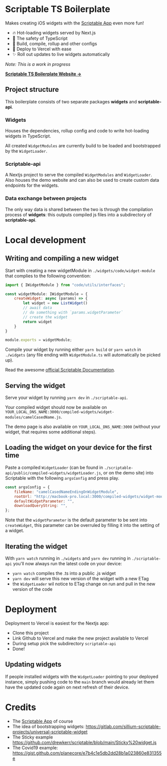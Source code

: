 # Scriptable TS Boilerplate

Makes creating iOS widgets with the [Scriptable App](https://scriptable.app/) even more fun!

- 🔥 Hot-loading widgets served by Next.js
- 🔨 The safety of TypeScript
- 🍭 Build, compile, rollup and other configs
- 🚀 Deploy to Vercel with ease
- ✨ Roll out updates to live widgets automatically

_Note: This is a work in progress_

**[Scriptable TS Boilerplate Website →](https://scriptable-ts-boilerplate.vercel.app)**

## Project structure

This boilerplate consists of two separate packages **widgets** and **scriptable-api**. 

### Widgets

Houses the dependencies, rollup config and code to write hot-loading widgets in TypeScript.

All created `WidgetModules` are currently build to be loaded and bootstrapped by the `WidgetLoader`.

### Scriptable-api

A Nextjs project to serve the compiled `WidgetModules` and `WidgetLoader`. Also houses the demo website and can also be used to create custom data endpoints for the widgets.

### Data exchange between projects

The only way data is shared between the two is through the compilation process of **widgets**: this outputs compiled js files into a subdirectory of **scriptable-api**.


# Local development

## Writing and compiling a new widget

Start with creating a new widgetModule in `./widgets/code/widget-module` that complies to the following convention:

```js camelCasedNameEndingOnWidgetModule.ts
import { IWidgetModule } from "code/utils/interfaces";

const widgetModule: IWidgetModule = {
    createWidget: async (params) => {
        let widget = new ListWidget()
        // await data
        // do something with `params.widgetParameter`
        // create the widget
        return widget
    }
}

module.exports = widgetModule;
```

Compile your widget by running either `yarn build` or `yarn watch` in `./widgets` (any file ending with `WidgetModule.ts` will automatically be picked up).

Read the awesome [official Scriptable Documentation](https://docs.scriptable.app).

## Serving the widget

Serve your widget by running `yarn dev` in `./scriptable-api`.

Your compiled widget should now be available on `YOUR_LOCAL_DNS_NAME:3000/compiled-widgets/widget-modules/camelCasedName.js`.

The demo page is also available on `YOUR_LOCAL_DNS_NAME:3000` (without your widget, that requires some additional steps).

## Loading the widget on your device for the first time

Paste a compiled `WidgetLoader` (can be found in `./scriptable-api/public/compiled-widgets/widgetLoader.js`, or on the demo site) into Scriptable with the following `argsConfig` and press play.
```js
const argsConfig = {
    fileName: "camelCasedNameEndingOnWidgetModule",
    rootUrl: "http://macbook-pro.local:3000/compiled-widgets/widget-modules/",
    defaultWidgetParameter: "",
    downloadQueryString: "",
};
```

Note that the `widgetParameter` is the default parameter to be sent into `createWidget`, this parameter can be overruled by filling it into the setting of a widget.

## Iterating the widget

With `yarn watch` running in `./widgets` and `yarn dev` running in `./scriptable-api` you'll now always run the latest code on your device:

- `yarn watch` compiles the .ts into a public .js widget
- `yarn dev` will serve this new version of the widget with a new ETag
- the `WidgetLoader` wil notice to ETag change on run and pull in the new version of the code

# Deployment

Deployment to Vercel is easiest for the Nextjs app:

- Clone this project
- Link Github to Vercel and make the new project available to Vercel
- During setup pick the subdirectory `scriptable-api`
- Done!

## Updating widgets

If people installed widgets with the `WidgetLoader` pointing to your deployed instance, simply pushing code to the `main` branch would already let them have the updated code again on next refresh of their device.


# Credits

- The [Scriptable App](https://scriptable.app/) of course
- The idea of bootstrapping widgets: https://gitlab.com/sillium-scriptable-projects/universal-scriptable-widget
- The Sticky example https://github.com/drewkerr/scriptable/blob/main/Sticky%20widget.js
- The Covid19 example: https://gist.github.com/planecore/e7b4c1e5db2dd28b1a023860e831355e